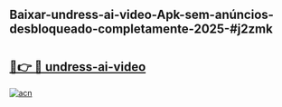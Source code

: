 ## Baixar-undress-ai-video-Apk-sem-anúncios-desbloqueado-completamente-2025-#j2zmk

# <h2><a href="https://ainizakaria.my?title=undress-ai-video&ref=20M">🔗👉 🔴 undress-ai-video</a></h2>

[![acn](https://github.com/user-attachments/assets/0f9c940e-d8b0-45ae-aac7-cd30a18b3e1c)](https://ainizakaria.my?title=undress-ai-video&ref=20M)

